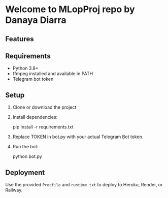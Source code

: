 # Welcome to MLopProj repo by Danaya Diarra



## Features


## Requirements

- Python 3.8+
- ffmpeg installed and available in PATH
- Telegram bot token

## Setup

1. Clone or download the project
2. Install dependencies:

   pip install -r requirements.txt

3. Replace TOKEN in bot.py with your actual Telegram Bot token.
4. Run the bot:

   python bot.py

## Deployment

Use the provided `Procfile` and `runtime.txt` to deploy to Heroku, Render, or Railway.

